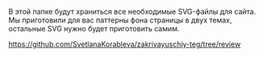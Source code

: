 В этой папке будут храниться все необходимые SVG-файлы для сайта. Мы приготовили для вас паттерны фона страницы в двух темах, остальные SVG нужно будет приготовить самим.

 https://github.com/SvetlanaKorableva/zakrivayuschiy-teg/tree/review